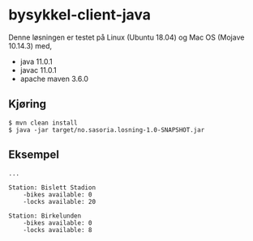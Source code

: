 # bysykkel-client-java

Denne løsningen er testet på Linux (Ubuntu 18.04) og Mac OS (Mojave 10.14.3) med,

* java 11.0.1
* javac 11.0.1
* apache maven 3.6.0


## Kjøring
```
$ mvn clean install
$ java -jar target/no.sasoria.losning-1.0-SNAPSHOT.jar
```

## Eksempel
```
...

Station: Bislett Stadion
	-bikes available: 0
	-locks available: 20

Station: Birkelunden
	-bikes available: 0
	-locks available: 8
```